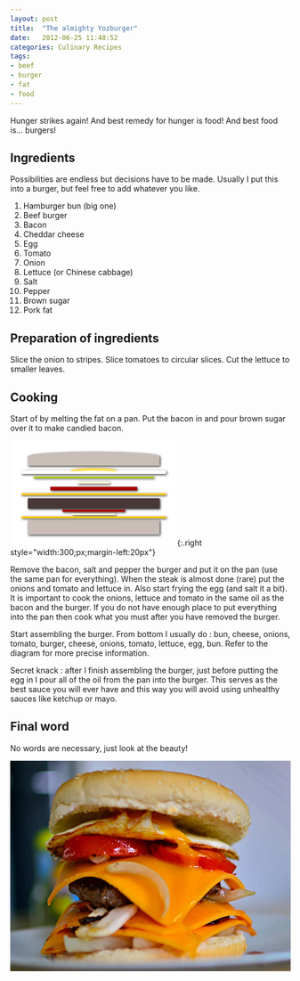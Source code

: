 ```yaml
---
layout: post
title:  "The almighty Yozburger"
date:   2012-06-25 11:48:52
categories: Culinary Recipes
tags:
- beef
- burger
- fat
- food
---
```


Hunger strikes again! And best remedy for hunger is food! And best food is...
burgers!

## Ingredients

Possibilities are endless but decisions have to be made. Usually I put this
into a burger, but feel free to add whatever you like.

1.  Hamburger bun (big one)
2.  Beef burger
3.  Bacon
4.  Cheddar cheese
5.  Egg
6.  Tomato
7.  Onion
8.  Lettuce (or Chinese cabbage)
9.  Salt
10. Pepper
11. Brown sugar
12. Pork fat

## Preparation of ingredients

Slice the onion to stripes. Slice tomatoes to circular slices. Cut the lettuce
to smaller leaves.

## Cooking

Start of by melting the fat on a pan. Put the bacon in and pour brown sugar
over it to make candied bacon.

![yozburger]{:.right style="width:300;px;margin-left:20px"}

[yozburger]: /images/yozburger/yozburger.png

Remove the bacon, salt and pepper the burger and put it on the pan (use the
same pan for everything). When the steak is almost done (rare) put the onions
and tomato and lettuce in. Also start frying the egg (and salt it a bit). It is
important to cook the onions, lettuce and tomato in the same oil as the bacon
and the burger. If you do not have enough place to put everything into the pan
then cook what you must after you have removed the burger.

Start assembling the burger. From bottom I usually do : bun, cheese, onions,
tomato, burger, cheese, onions, tomato, lettuce, egg, bun. Refer to the diagram
for more precise information.

Secret knack : after I finish assembling the burger, just before putting the
egg in I pour all of the oil from the pan into the burger. This serves as the
best sauce you will ever have and this way you will avoid using unhealthy
sauces like ketchup or mayo.

## Final word

No words are necessary, just look at the beauty!

![yozburger-photo]

 [yozburger-photo]: /images/yozburger/yozburger-photo.jpg
